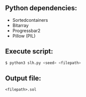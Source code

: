 Python dependencies:
---

- Sortedcontainers
- Bitarray
- Progressbar2
- Pillow (PIL)

Execute script:
---

```bash
$ python3 slh.py <seed> <filepath>
```

Output file:
---

`<filepath>.sol`
